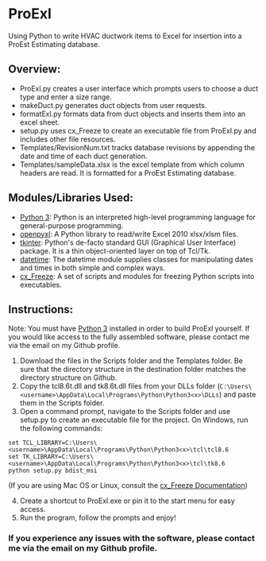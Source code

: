 # ProExl
Using Python to write HVAC ductwork items to Excel for insertion into a ProEst Estimating database.

## Overview:
- ProExl.py creates a user interface which prompts users to choose a duct type and enter a size range.
- makeDuct.py generates duct objects from user requests.
- formatExl.py formats data from duct objects and inserts them into an excel sheet.
- setup.py uses cx\_Freeze to create an executable file from ProExl.py and includes other file resources.
- Templates/RevisionNum.txt tracks database revisions by appending the date and time of each duct generation.
- Templates/sampleData.xlsx is the excel template from which column headers are read. It is formatted for a ProEst Estimating database.

## Modules/Libraries Used:
- [Python 3][py_link]: Python is an interpreted high-level programming language for general-purpose programming.
- [openpyxl][opxl_link]: A Python library to read/write Excel 2010 xlsx/xlsm files.
- [tkinter][tk_link]: Python's de-facto standard GUI (Graphical User Interface) package. It is a thin object-oriented layer on top of   Tcl/Tk.
- [datetime][dt_link]: The datetime module supplies classes for manipulating dates and times in both simple and complex ways.
- [cx\_Freeze][cx_link]: A set of scripts and modules for freezing Python scripts into executables.

## Instructions:
Note: You must have [Python 3][py_link] installed in order to build ProExl yourself. If you would like access to the fully assembled software, please contact me via the email on my Github profile.
1. Download the files in the Scripts folder and the Templates folder. Be sure that the directory structure in the destination folder matches the directory structure on Github.
2. Copy the tcl8.6t.dll and tk8.6t.dll files from your DLLs folder (`C:\Users\<username>\AppData\Local\Programs\Python\Python3<x>\DLLs`) and paste them in the Scripts folder.
3. Open a command prompt, navigate to the Scripts folder and use setup.py to create an executable file for the project. On Windows, run the following commands:
```
set TCL_LIBRARY=C:\Users\<username>\AppData\Local\Programs\Python\Python3<x>\tcl\tcl8.6
set TK_LIBRARY=C:\Users\<username>\AppData\Local\Programs\Python\Python3<x>\tcl\tk8.6
python setup.py bdist_msi
```
(If you are using Mac OS or Linux, consult the [cx\_Freeze Documentation][cx_link])

4. Create a shortcut to ProExl.exe or pin it to the start menu for easy access.
5. Run the program, follow the prompts and enjoy!

### If you experience any issues with the software, please contact me via the email on my Github profile.

[py_link]: https://docs.python.org/3/tutorial/
[opxl_link]: https://openpyxl.readthedocs.io/en/stable/
[tk_link]: https://wiki.python.org/moin/TkInter
[dt_link]: https://docs.python.org/3/library/datetime.html
[cx_link]: http://cx-freeze.readthedocs.io/en/latest/index.html
